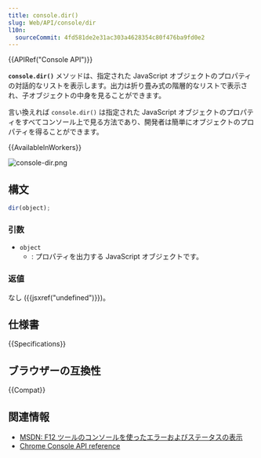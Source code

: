 ```yaml
---
title: console.dir()
slug: Web/API/console/dir
l10n:
  sourceCommit: 4fd581de2e31ac303a4628354c80f476ba9fd0e2
---
```


{{APIRef("Console API")}}

**`console.dir()`** メソッドは、指定された JavaScript オブジェクトのプロパティの対話的なリストを表示します。出力は折り畳み式の階層的なリストで表示され、子オブジェクトの中身を見ることができます。

言い換えれば `console.dir()` は指定された JavaScript オブジェクトのプロパティをすべてコンソール上で見る方法であり、開発者は簡単にオブジェクトのプロパティを得ることができます。

{{AvailableInWorkers}}

![console-dir.png](console-dir.png)

## 構文

```js
dir(object);
```

### 引数

- `object`
  - : プロパティを出力する JavaScript オブジェクトです。

### 返値

なし ({{jsxref("undefined")}})。

## 仕様書

{{Specifications}}

## ブラウザーの互換性

{{Compat}}

## 関連情報

- [MSDN: F12 ツールのコンソールを使ったエラーおよびステータスの表示](<https://docs.microsoft.com/en-us/previous-versions/windows/internet-explorer/ie-developer/samples/gg589530(v=vs.85)>)
- [Chrome Console API reference](https://developer.chrome.com/docs/devtools/console/api/#dir)
